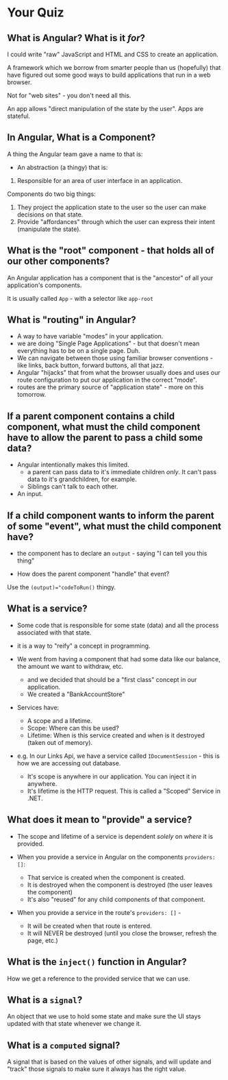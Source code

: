 # Your Quiz

## What is Angular? What is it *for*?

I could write "raw" JavaScript and HTML and CSS to create an application.

A framework which we borrow from smarter people than us (hopefully) that have figured out some good ways to build applications that run in a web browser.

Not for "web sites" - you don't need all this.

An app allows "direct manipulation of the state by the user". Apps are stateful.

## In Angular, What is a Component?

A thing the Angular team gave a name to that is:

- An abstraction (a thingy) that is:
1. Responsible for an area of user interface in an application.

Components do two big things:

1. They project the application state to the user so the user can make decisions on that state.
2. Provide "affordances" through which the user can express their intent (manipulate the state).




## What is the "root" component - that holds all of our other components?

An Angular application has a component that is the "ancestor" of all your application's components. 

It is usually called `App` - with a selector like `app-root`

## What is "routing" in Angular?

- A way to have variable "modes" in your application.
- we are doing "Single Page Applications" - but that doesn't mean everything has to be on a single page. Duh.
- We can navigate between those using familiar browser conventions - like links, back button, forward buttons, all that jazz.
- Angular "hijacks" that from what the browser usually does and uses our route configuration to put our application in the correct "mode".
- routes are the primary source of "application state" - more on this tomorrow.


## If a parent component contains a child component, what must the child component have to allow the parent to pass a child some data?
- Angular intentionally makes this limited.
    - a parent can pass data to it's immediate children *only*. It can't pass data to it's grandchildren, for example.
    - Siblings can't talk to each other. 
- An input. 
## If a child component wants to inform the parent of some "event", what must the child component have? 
- the component has to declare an `output` - saying "I can tell you this thing"

- How does the parent component "handle" that event?

Use the `(output)="codeToRun()` thingy. 



## What is a service?

- Some code that is responsible for some state (data) and all the process associated with that state.
- it is a way to "reify" a concept in programming.
- We went from having a component that had some data like our balance, the amount we want to withdraw, etc.
    - and we decided that should be a "first class" concept in our application.
    - We created a "BankAccountStore" 

- Services have:
    - A scope and a lifetime.
    - Scope: Where can this be used?
    - Lifetime: When is this service created and when is it destroyed (taken out of memory).

- e.g. In our Links Api, we have a service called `IDocumentSession` - this is how we are accessing out database.
    - It's scope is anywhere in our application. You can inject it in anywhere.
    - It's lifetime is the HTTP request. This is called a "Scoped" Service in .NET.


## What does it mean to "provide" a service?

- The scope and lifetime of a service is dependent *solely* on *where* it is provided.

- When you provide a service in Angular on the components `providers: []`:
    - That service is created when the component is created.
    - It is destroyed when the component is destroyed (the user leaves the component)
    - It's also "reused" for any child components of that component.
- When you provide a service in the route's `providers: []` -
    - It will be created when that route is entered.
    - It will NEVER be destroyed (until you close the browser, refresh the page, etc.)

## What is the `inject()` function in Angular?

How we get a reference to the provided service that we can use.


## What is a `signal`?

An object that we use to hold some state and make sure the UI stays updated with that state whenever we change it.

## What is a `computed` signal?

A signal that is based on the values of other signals, and will update and "track" those signals to make sure it always has the right value.
